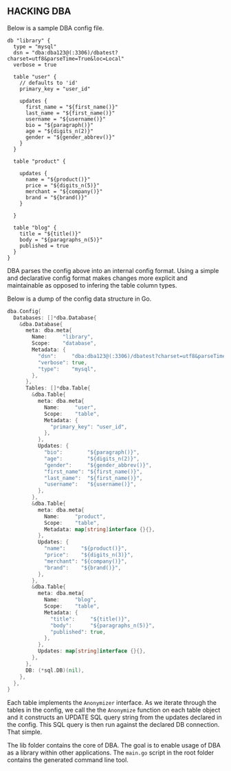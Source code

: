 ## HACKING DBA

Below is a sample DBA config file.

```hcl
db "library" {
  type = "mysql"
  dsn = "dba:dba123@(:3306)/dbatest?charset=utf8&parseTime=True&loc=Local"
  verbose = true

  table "user" {
    // defaults to 'id'
    primary_key = "user_id"

    updates {
      first_name = "${first_name()}"
      last_name = "${first_name()}"
      username = "${username()}"
      bio = "${paragraph()}"
      age = "${digits_n(2)}"
      gender = "${gender_abbrev()}"
    }
  }

  table "product" {

    updates {
      name = "${product()}"
      price = "${digits_n(5)}"
      merchant = "${company()}"
      brand = "${brand()}"
    }

  }

  table "blog" {
    title = "${title()}"
    body = "${paragraphs_n(5)}"
    published = true
  }
}

```

DBA parses the config above into an internal config format. Using a simple and declarative config format makes changes more explicit and maintainable as opposed to infering the table column types.

Below is a dump of the config data structure in Go.

```go
dba.Config{
  Databases: []*dba.Database{
    &dba.Database{
      meta: dba.meta{
        Name:     "library",
        Scope:    "database",
        Metadata: {
          "dsn":     "dba:dba123@(:3306)/dbatest?charset=utf8&parseTime=True&loc=Local",
          "verbose": true,
          "type":    "mysql",
        },
      },
      Tables: []*dba.Table{
        &dba.Table{
          meta: dba.meta{
            Name:     "user",
            Scope:    "table",
            Metadata: {
              "primary_key": "user_id",
            },
          },
          Updates: {
            "bio":        "${paragraph()}",
            "age":        "${digits_n(2)}",
            "gender":     "${gender_abbrev()}",
            "first_name": "${first_name()}",
            "last_name":  "${first_name()}",
            "username":   "${username()}",
          },
        },
        &dba.Table{
          meta: dba.meta{
            Name:     "product",
            Scope:    "table",
            Metadata: map[string]interface {}{},
          },
          Updates: {
            "name":     "${product()}",
            "price":    "${digits_n(3)}",
            "merchant": "${company()}",
            "brand":    "${brand()}",
          },
        },
        &dba.Table{
          meta: dba.meta{
            Name:     "blog",
            Scope:    "table",
            Metadata: {
              "title":     "${title()}",
              "body":      "${paragraphs_n(5)}",
              "published": true,
            },
          },
          Updates: map[string]interface {}{},
        },
      },
      DB: (*sql.DB)(nil),
    },
  },
}
```

Each table implements the `Anonymizer` interface. As we iterate through the tables in the config, we call the the `Anonymize` function on each table object and it constructs an UPDATE SQL query string from the updates declared in the config. This SQL query is then run against the declared DB connection. That simple.

The lib folder contains the core of DBA. The goal is to enable usage of DBA as a library within other applications. The `main.go` script in the root folder contains the generated command line tool.
